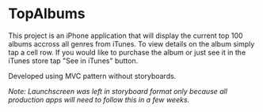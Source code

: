 # TopAlbums
This project is an iPhone application that will display the current top 100 albums accross all genres from iTunes. To view details on the album simply tap a cell row. If you would like to purchase the album or just see it in the iTunes store tap "See in iTunes" button.

Developed using MVC pattern without storyboards.

*Note: Launchscreen was left in storyboard format only because all production apps will need to follow this in a few weeks.*
